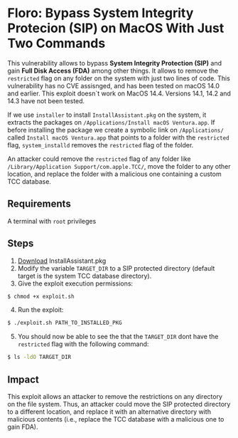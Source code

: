 # Floro: Bypass System Integrity Protecion (SIP) on MacOS With Just Two Commands
This vulnerability allows to bypass **System Integrity Protection (SIP)** and gain **Full Disk Access (FDA)** among other things. It allows to remove the `restricted` flag on any folder on the system with just two lines of code. This vulnerability has no CVE assisnged, and has been tested on macOS 14.0 and earlier. This exploit doesn`t work on MacOS 14.4. Versions 14.1, 14.2 and 14.3 have not been tested.

If we use `installer` to install `InstallAssistant.pkg` on the system, it extracts the packages on `/Applications/Install macOS Ventura.app`. If before installing the package we create a symbolic link on `/Applications/` called `Install macOS Ventura.app` that points to a folder with the `restricted` flag, `system_installd` removes the `restricted` flag of the folder.

An attacker could remove the `restricted` flag of any folder like `/Library/Application Support/com.apple.TCC/`, move the folder to any other location, and replace the folder with a malicious one containing a custom TCC database.

## Requirements
A terminal with `root` privileges

## Steps
1. [Download](https://mrmacintosh.com/macos-ventura-13-full-installer-database-download-directly-from-apple/) InstallAssistant.pkg
2. Modify the variable `TARGET_DIR` to a SIP protected directory (default target is the system TCC database directory).
3. Give the exploit execution permissions:
```sh
$ chmod +x exploit.sh
```
4. Run the exploit:
```sh
$ ./exploit.sh PATH_TO_INSTALLED_PKG
```
5. You should now be able to see the that the `TARGET_DIR` dont have the `restricted` flag with the following command:
```sh
$ ls -ldO TARGET_DIR
```

## Impact
This exploit allows an attacker to remove the restrictions on any directory on the file system. Thus, an attacker could move the SIP protected directory to a different location, and replace it with an alternative directory with malicious contents (i.e., replace the TCC database with a malicious one to gain FDA).
